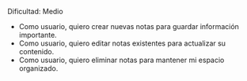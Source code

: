  Dificultad:  Medio

- Como usuario, quiero crear nuevas notas para guardar información importante.
- Como usuario, quiero editar notas existentes para actualizar su contenido.
- Como usuario, quiero eliminar notas para mantener mi espacio organizado.
